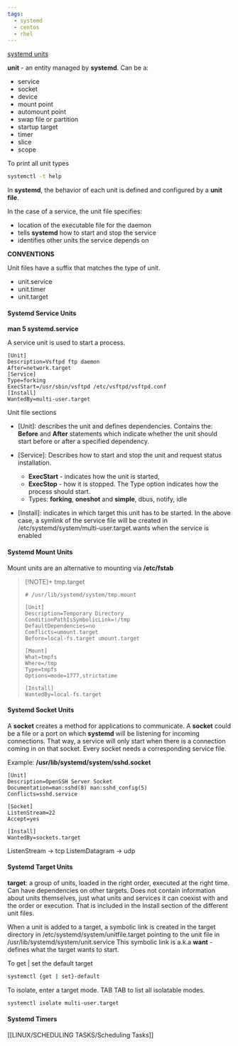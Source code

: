 ```yaml
---
tags:
  - systemd
  - centos
  - rhel
---
```

[systemd units](https://www.digitalocean.com/community/tutorials/understanding-systemd-units-and-unit-files)

**unit** - an entity managed by **systemd**. Can be a:
- service
- socket
- device
- mount point
- automount point
- swap file or partition
- startup target
- timer
- slice
- scope

To print all unit types

``` bash
systemctl -t help
```

In **systemd**, the behavior of each unit is defined and configured by a **unit file**.

In the case of a service, the unit file specifies:
- location of the executable file for the daemon
- tells **systemd** how to start and stop the service
- identifies other units the service depends on

**CONVENTIONS**

Unit files have a suffix that matches the type of unit.
- unit.service
- unit.timer
- unit.target
#### Systemd Service Units

**man 5 systemd.service**

A service unit is used to start a process.

```
[Unit]
Description=Vsftpd ftp daemon
After=network.target
[Service]
Type=forking
ExecStart=/usr/sbin/vsftpd /etc/vsftpd/vsftpd.conf
[Install]
WantedBy=multi-user.target
```

Unit file sections
* \[Unit]: describes the unit and defines dependencies. Contains the: **Before** and **After** statements which indicate whether the unit should start before or after a specified dependency.

* \[Service]: Describes how to start and stop the unit and request status installation. 
	* **ExecStart** - indicates how the unit is started, 
	* **ExecStop** - how it is stopped. 
	The Type option indicates how the process should start. 
	* Types: **forking**, **oneshot** and **simple**, dbus, notify, idle

* \[Install]: indicates in which target this unit has to be started. In the above case, a symlink of the service file will be created in /etc/systemd/system/multi-user.target.wants when the service is enabled

#### Systemd Mount Units

Mount units are an alternative to mounting via **/etc/fstab**

> [!NOTE]+ tmp.target
> ```
> # /usr/lib/systemd/system/tmp.mount
> 
> [Unit]
> Description=Temporary Directory
> ConditionPathIsSymbolicLink=!/tmp
> DefaultDependencies=no
> Conflicts=umount.target
> Before=local-fs.target umount.target
> 
> [Mount]
> What=tmpfs
> Where=/tmp
> Type=tmpfs
> Options=mode=1777,strictatime
> 
> [Install]
> WantedBy=local-fs.target
> ```

#### Systemd Socket Units

A **socket** creates a method for applications to communicate. A **socket** could be a file or a port on which **systemd** will be listening for incoming connections. That way, a service will only start when there is a connection coming in on that socket. Every socket needs a corresponding service file.

Example:
**/usr/lib/systemd/system/sshd.socket**

```
[Unit]
Description=OpenSSH Server Socket
Documentation=man:sshd(8) man:sshd_config(5)
Conflicts=sshd.service

[Socket]
ListenStream=22
Accept=yes

[Install]
WantedBy=sockets.target
```

ListenStream -> tcp
ListemDatagram -> udp
#### Systemd Target Units

**target**: a group of units, loaded in the right order, executed at the right time. Can have dependencies on other targets. Does not contain information about units themselves, just what units and services it can coexist with and the order or execution. That is included in the Install section of the different unit files.

When a unit is added to a target, a symbolic link is created in the target directory in /etc/systemd/system/unitfile.target pointing to the unit file in /usr/lib/systemd/system/unit.service
This symbolic link is a.k.a **want** - defines what the target wants to start.

To get | set the default target

``` bash
systemctl {get | set}-default
```

To isolate, enter a target mode. TAB TAB to list all isolatable modes.

```bash
systemctl isolate multi-user.target
```

#### Systemd Timers

[[LINUX/SCHEDULING TASKS/Scheduling Tasks]]
